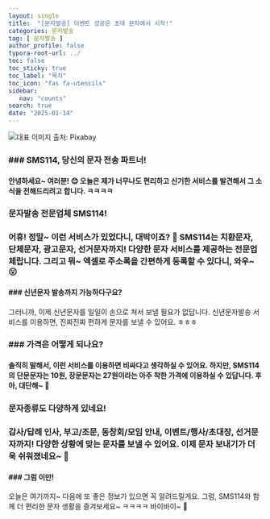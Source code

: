 ```yaml
---
layout: single
title:  "[문자발송] 이벤트 성공은 초대 문자에서 시작!"
categories: 문자발송
tag: [ 문자발송 ]
author_profile: false
typora-root-url: ../
toc: false
toc_sticky: true
toc_label: "목차"
toc_icon: "fas fa-utensils"
sidebar:
   nav: "counts"
search: true
date: "2025-01-14"
---
```


![대표 이미지](https://pixabay.com/get/g6ca4f7359e1b091617b2aba26f835f27774f407f28ab79ae5d99e55a7df4023a62609516771776ac25058a3f29488ba16dacbb6ab8da6e1b935f416f682943b8_640.jpg) 출처: Pixabay <!-- Markdown 이미지 삽입 -->

### ### SMS114, 당신의 문자 전송 파트너! 

#### 안녕하세요~ 여러분! 😊 오늘은 제가 너무나도 편리하고 신기한 서비스를 발견해서 그 소식을 전해드리려고 합니다. ㅋㅋㅋㅋ

### 문자발송 전문업체 SMS114! 

### 어휴! 정말~ 이런 서비스가 있었다니, 대박이죠? 🎉 SMS114는 치환문자, 단체문자, 광고문자, 선거문자까지! 다양한 문자 서비스를 제공하는 전문업체랍니다. 그리고 뭐~ 엑셀로 주소록을 간편하게 등록할 수 있다니, 와우~ 😮

#### ### 신년문자 발송까지 가능하다구요?

그러니까, 이제 신년문자를 일일이 손으로 쳐서 보낼 필요가 없답니다. 신년문자발송 서비스를 이용하면, 진짜진짜 편하게 문자를 보낼 수 있어요. ㅎㅎㅎ 

### ### 가격은 어떻게 되나요? 

#### 솔직히 말해서, 이런 서비스를 이용하면 비싸다고 생각하실 수 있어요. 하지만, SMS114의 단문문자는 10원, 장문문자는 27원이라는 아주 착한 가격에 이용하실 수 있답니다. 후아, 대단해~ 👏

### 문자종류도 다양하게 있네요!

### 감사/답례 인사, 부고/조문, 동창회/모임 안내, 이벤트/행사/초대장, 선거문자까지! 다양한 상황에 맞는 문자를 보낼 수 있어요. 이제 문자 보내기가 더욱 쉬워졌네요~ 💌

#### ### 그럼 이만! 

오늘은 여기까지~ 다음에 또 좋은 정보가 있으면 꼭 알려드릴게요. 그럼, SMS114와 함께 더 편리한 문자 생활을 즐겨보세요~ ㅋㅋㅋㅋ 바이바이~ 👋
